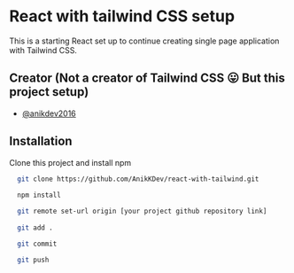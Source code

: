 
# React with tailwind CSS setup

This is a starting React set up to continue creating single page application with Tailwind CSS.



## Creator (Not a creator of Tailwind CSS 😛 But this project setup)

- [@anikdev2016](https://www.linkedin.com/in/anikdev2016/)


## Installation

Clone this project and install npm

```bash
  git clone https://github.com/AnikKDev/react-with-tailwind.git
  
  npm install

  git remote set-url origin [your project github repository link]
  
  git add .

  git commit

  git push
```
    